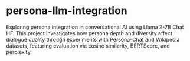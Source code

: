 # persona-llm-integration
Exploring persona integration in conversational AI using Llama 2-7B Chat HF. This project investigates how persona depth and diversity affect dialogue quality through experiments with Persona-Chat and Wikipedia datasets, featuring evaluation via cosine similarity, BERTScore, and perplexity.
